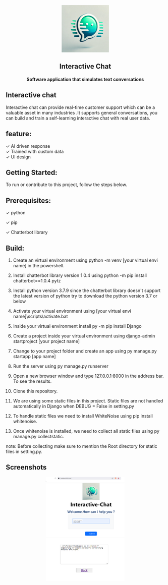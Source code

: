 <p align="center"><img src="Icdjango/Interchat/static/ICimage.webp" width="150"/></p>

<h2 align="center"><b>Interactive Chat</b></h2>
<h4 align="center">Software application that simulates text conversations</h4>

## Interactive chat 
Interactive chat can provide real-time customer support which can be a valuable asset in many industries .It supports general conversations, you can build and train a self-learning interactive chat with real user data. 

## feature:
✓ AI driven response  
✓ Trained with custom data  
✓ UI design


## Getting Started:
To run or contribute to this project, follow the steps below.

## Prerequisites:
✓ python

✓ pip

✓ Chatterbot library


## Build:
1. Create an virtual environment using python -m venv [your virtual envi name] in the powershell.

2. Install chatterbot library version 1.0.4 using python -m pip install chatterbot==1.0.4 pytz

3. Install python version 3.7.9 since the chatterbot library doesn't support the latest version of python try to download the python version 3.7 or below

4. Activate your virtual environment using [your virtual envi name]\scripts\activate.bat

5. Inside your virtual environment install py -m pip install Django

6. Create a project inside your virtual environment using django-admin startproject [your project name]

7. Change to your project folder and create an app using py manage.py startapp [app name]

8. Run the server using py manage.py runserver

9. Open a new browser window and type 127.0.0.1:8000 in the address bar. To see the results.

10. Clone this repository.

11. We are using some static files in this project. Static files are not handled automatically in Django when DEBUG = False in setting.py

12. To handle static files we need to install WhiteNoise using pip install whitenoise.

13. Once whitenoise is installed, we need to collect all static files using py manage.py collectstatic.

note: Before collecting make sure to mention the Root directory for static files in setting.py.

## Screenshots
<div align="center">
   <img src="ICdjango/interchat-screenshot-1.png" width="250" hspace="20"/>
   <img src="ICdjango/interchat-screenshot-2.png" width="250" hspace="20"/>
</div>

  


